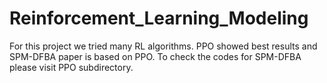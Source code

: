 # Reinforcement_Learning_Modeling
For this project we tried many RL algorithms. PPO showed best results and SPM-DFBA paper is based on PPO. To check the codes for SPM-DFBA please visit PPO subdirectory.
